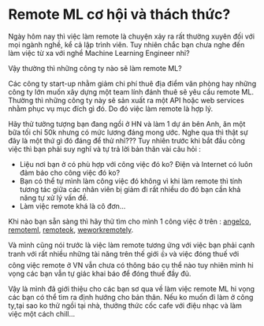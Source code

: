 # Remote ML cơ hội và thách thức?

Ngày hôm nay thì việc làm remote là chuyện xảy ra rất thường xuyên đối với mọi ngành nghề, kể cả lập trình viên. Tuy nhiên chắc bạn chưa nghe đến làm việc từ xa với nghề Machine Learning Engineer nhỉ?

Vậy thường thì những công ty nào sẽ làm remote ML?

Các công ty start-up nhằm giảm chi phí thuê địa điểm văn phòng hay những công ty lớn muốn xây dựng một team lính đánh thuê sẽ yêu cầu remote ML. Thường thì những công ty này sẽ sản xuất ra một API hoặc web services nhằm phục vụ mục đích gì đó. Do đó việc làm remote là hợp lý.

Hãy thử tưởng tượng bạn đang ngồi ở HN và làm 1 dự án bên Anh, ăn một bữa tối chỉ 50k nhưng có mức lương đáng mong ước. Nghe qua thì thật sự đây là một thứ gì đó đáng để thử nhỉ??? Tuy nhiên trước khi bắt đầu công việc thì bạn phải suy nghĩ và tự trả lời bản thân vài câu hỏi : 
- Liệu nơi bạn ở có phù hợp với công việc đó ko? Điện và Internet có luôn đảm bảo cho công việc đó ko?
- Bạn có thể tự mình làm công việc đó không vì khi làm remote thì tính tương tác giữa các nhân viên bị giảm đi rất nhiều do đó bạn cần khả năng tự xử lý vấn đề.
- Làm việc remote khá là cô đơn...

Khi nào bạn sẵn sàng thì hãy thử tìm cho mình 1 công việc ở trên : [angelco](https://angel.co/), [remoteml](https://remoteml.com), [remoteok](https://remoteok.io/), [weworkremotely](https://weworkremotely.com/).

Và mình cũng nói trước là việc làm remote tương ứng với việc bạn phải cạnh tranh với rất nhiều những tài năng trên thế giới :+1: và việc đóng thuế với công việc remote ở VN vẫn chưa có thông báo cụ thể nào tuy nhiên mình hi vọng các bạn vẫn tự giác khai báo để đóng thuế đầy đủ.

Vậy là mình đã giới thiệu cho các bạn sơ qua về làm việc remote ML hi vọng các bạn có thể tìm ra định hướng cho bản thân. Nếu ko muốn đi làm ở công ty,tại sao ko thử ngồi tại nhà, thưởng thức cốc cafe với điệu nhạc và làm việc một cách chill...